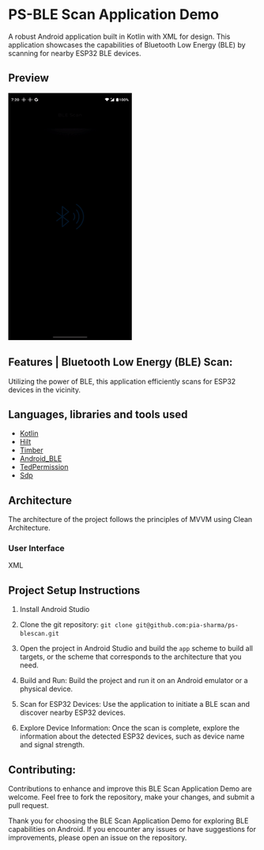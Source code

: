 # PS-BLE Scan Application Demo
A robust Android application built in Kotlin with XML for design. This application showcases the capabilities of Bluetooth Low Energy (BLE) by scanning for nearby ESP32 BLE devices.

## Preview

<img src="https://raw.githubusercontent.com/pia-sharma/ps-blescan/main/ps_ble_demo.gif" width="250px" height="500px"/>

## Features | Bluetooth Low Energy (BLE) Scan: 
Utilizing the power of BLE, this application efficiently scans for ESP32 devices in the vicinity.

## Languages, libraries and tools used
* [Kotlin](https://kotlinlang.org/)
* [Hilt](https://developer.android.com/training/dependency-injection/hilt-android)
* [Timber](https://github.com/JakeWharton/timber)
* [Android_BLE](https://source.android.com/docs/core/connect/bluetooth/ble)
* [TedPermission](https://github.com/ParkSangGwon/TedPermission)
* [Sdp](https://github.com/intuit/sdp)

## Architecture
The architecture of the project follows the principles of MVVM using Clean Architecture.

### User Interface
XML

## Project Setup Instructions

1. Install Android Studio

2. Clone the git repository: `git clone git@github.com:pia-sharma/ps-blescan.git`

3. Open the project in Android Studio and build the `app` scheme to build all targets, or the scheme that corresponds to the architecture that you need.
   
4. Build and Run: Build the project and run it on an Android emulator or a physical device.

5. Scan for ESP32 Devices: Use the application to initiate a BLE scan and discover nearby ESP32 devices.

6. Explore Device Information: Once the scan is complete, explore the information about the detected ESP32 devices, such as device name and signal strength.

## Contributing:
Contributions to enhance and improve this BLE Scan Application Demo are welcome. Feel free to fork the repository, make your changes, and submit a pull request.

Thank you for choosing the BLE Scan Application Demo for exploring BLE capabilities on Android. If you encounter any issues or have suggestions for improvements, please open an issue on the repository.
